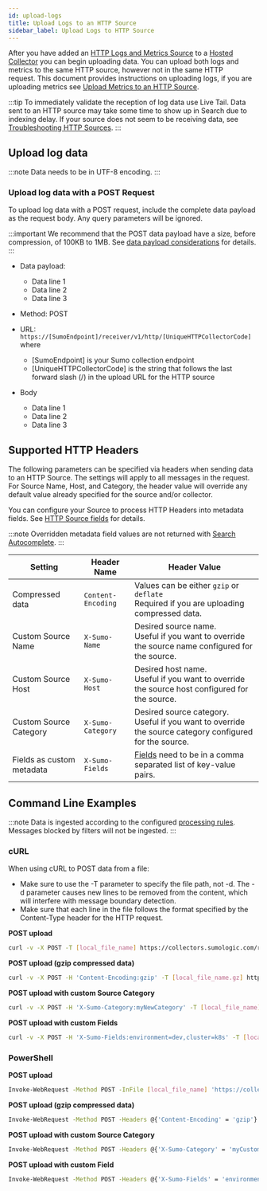 ```yaml
---
id: upload-logs
title: Upload Logs to an HTTP Source
sidebar_label: Upload Logs to HTTP Source
---
```



After you have added an [HTTP Logs and Metrics Source](/docs/send-data/hosted-collectors/http-source) to a [Hosted Collector](/docs/send-data/hosted-collectors/configure-hosted-collector) you can begin uploading data. You can upload both logs and metrics to the same HTTP source, however not in the same HTTP request. This document provides instructions on uploading logs, if you are uploading metrics see [Upload Metrics to an HTTP Source](upload-metrics.md).

:::tip
To immediately validate the reception of log data use Live Tail. Data sent to an HTTP source may take some time to show up in Search due to indexing delay. If your source does not seem to be receiving data, see [Troubleshooting HTTP Sources](troubleshooting.md).
:::

## Upload log data

:::note
Data needs to be in UTF-8 encoding.
:::

### Upload log data with a POST Request

To upload log data with a POST request, include the complete data payload as the request body. Any query parameters will be ignored.

:::important
We recommend that the POST data payload have a size, before compression, of 100KB to 1MB. See [data payload considerations](upload-logs.md)  for details.
:::

* Data payload:

  * Data line 1
  * Data line 2
  * Data line 3

* Method: POST
* URL: `https://[SumoEndpoint]/receiver/v1/http/[UniqueHTTPCollectorCode]` where

  * [SumoEndpoint] is your Sumo collection endpoint
  * [UniqueHTTPCollectorCode] is the string that follows the last forward slash (/) in the upload URL for the HTTP source

* Body

  * Data line 1
  * Data line 2
  * Data line 3

## Supported HTTP Headers

The following parameters can be specified via headers when sending data to an HTTP Source. The settings will apply to all messages in the request. For Source Name, Host, and Category, the header value will override any default value already specified for the source and/or collector.

You can configure your Source to process HTTP Headers into metadata fields. See [HTTP Source fields](docs/manage/fields.md) for details.

:::note
Overridden metadata field values are not returned with [Search Autocomplete](/docs/search/get-started-with-search/search-basics/search-autocomplete).
:::

| Setting | Header Name | Header Value |
|--|--|--|
| Compressed data | `Content-Encoding` | Values can be either `gzip` or `deflate`<br/>Required if you are uploading compressed data. |
| Custom Source Name | `X-Sumo-Name` | Desired source name.<br/>Useful if you want to override the source name configured for the source. |
| Custom Source Host | `X-Sumo-Host` | Desired host name.<br/>Useful if you want to override the source host configured for the source. |
| Custom Source Category | `X-Sumo-Category` | Desired source category.<br/>Useful if you want to override the source category configured for the source. |
| Fields as custom metadata | `X-Sumo-Fields` | [Fields](docs/manage/fields.md) need to be in a comma separated list of key-value pairs.  |

## Command Line Examples

:::note
Data is ingested according to the configured [processing rules](/docs/manage/collection/processing-rules). Messages blocked by filters will not be ingested.
:::

### cURL

When using cURL to POST data from a file: 

* Make sure to use the -T parameter to specify the file path, not -d. The -d parameter causes new lines to be removed from the content, which will interfere with message boundary detection.
* Make sure that each line in the file follows the format specified by the Content-Type header for the HTTP request.

**POST upload**

```bash
curl -v -X POST -T [local_file_name] https://collectors.sumologic.com/receiver/v1/http/[UniqueHTTPCollectorCode]
```

**POST upload (gzip compressed data)** 

```bash
curl -v -X POST -H 'Content-Encoding:gzip' -T [local_file_name.gz] https://collectors.sumologic.com/receiver/v1/http/[UniqueHTTPCollectorCode]
```

**POST upload with custom Source Category**

```bash
curl -v -X POST -H 'X-Sumo-Category:myNewCategory' -T [local_file_name] https://collectors.sumologic.com/receiver/v1/http/[UniqueHTTPCollectorCode]
```

**POST upload with custom Fields**

```bash
curl -v -X POST -H 'X-Sumo-Fields:environment=dev,cluster=k8s' -T [local_file_name] https://collectors.sumologic.com/receiver/v1/http/[UniqueHTTPCollectorCode]
```

### PowerShell

**POST upload**

```bash
Invoke-WebRequest -Method POST -InFile [local_file_name] 'https://collectors.sumologic.com/receiver/v1/http/[UniqueHTTPCollectorCode]'
```

**POST upload (gzip compressed data)** 

```bash
Invoke-WebRequest -Method POST -Headers @{'Content-Encoding' = 'gzip'} -InFile [local_file_name.gz] 'https://collectors.sumologic.com/receiver/v1/http/[UniqueHTTPCollectorCode]'
```

**POST upload with custom Source Category**

```bash
Invoke-WebRequest -Method POST -Headers @{'X-Sumo-Category' = 'myCustomCategory'} -InFile [local_file_name] 'https://collectors.sumologic.com/receiver/v1/http/[UniqueHTTPCollectorCode]'
```

**POST upload with custom Field**

```bash
Invoke-WebRequest -Method POST -Headers @{'X-Sumo-Fields' = 'environment=dev'} -InFile [local_file_name] 'https://collectors.sumologic.com/receiver/v1/http/[UniqueHTTPCollectorCode]'
```
